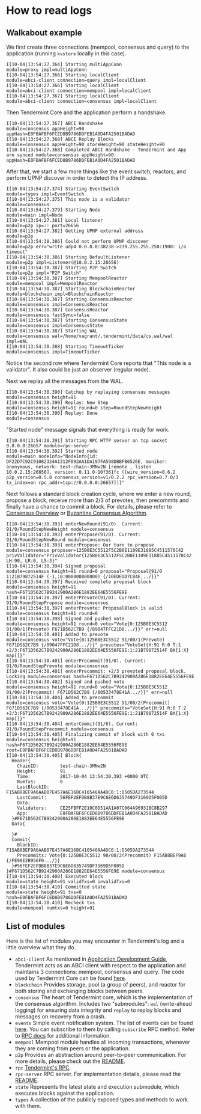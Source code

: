 # How to read logs

## Walkabout example

We first create three connections (mempool, consensus and query) to the
application (running `kvstore` locally in this case).

    I[10-04|13:54:27.364] Starting multiAppConn                        module=proxy impl=multiAppConn
    I[10-04|13:54:27.366] Starting localClient                         module=abci-client connection=query impl=localClient
    I[10-04|13:54:27.366] Starting localClient                         module=abci-client connection=mempool impl=localClient
    I[10-04|13:54:27.367] Starting localClient                         module=abci-client connection=consensus impl=localClient

Then Tendermint Core and the application perform a handshake.

    I[10-04|13:54:27.367] ABCI Handshake                               module=consensus appHeight=90 appHash=E0FBAFBF6FCED8B9786DDFEB1A0D4FA2501BADAD
    I[10-04|13:54:27.368] ABCI Replay Blocks                           module=consensus appHeight=90 storeHeight=90 stateHeight=90
    I[10-04|13:54:27.368] Completed ABCI Handshake - Tendermint and App are synced module=consensus appHeight=90 appHash=E0FBAFBF6FCED8B9786DDFEB1A0D4FA2501BADAD

After that, we start a few more things like the event switch, reactors,
and perform UPNP discover in order to detect the IP address.

    I[10-04|13:54:27.374] Starting EventSwitch                         module=types impl=EventSwitch
    I[10-04|13:54:27.375] This node is a validator                     module=consensus
    I[10-04|13:54:27.379] Starting Node                                module=main impl=Node
    I[10-04|13:54:27.381] Local listener                               module=p2p ip=:: port=26656
    I[10-04|13:54:27.382] Getting UPNP external address                module=p2p
    I[10-04|13:54:30.386] Could not perform UPNP discover              module=p2p err="write udp4 0.0.0.0:38238->239.255.255.250:1900: i/o timeout"
    I[10-04|13:54:30.386] Starting DefaultListener                     module=p2p impl=Listener(@10.0.2.15:26656)
    I[10-04|13:54:30.387] Starting P2P Switch                          module=p2p impl="P2P Switch"
    I[10-04|13:54:30.387] Starting MempoolReactor                      module=mempool impl=MempoolReactor
    I[10-04|13:54:30.387] Starting BlockchainReactor                   module=blockchain impl=BlockchainReactor
    I[10-04|13:54:30.387] Starting ConsensusReactor                    module=consensus impl=ConsensusReactor
    I[10-04|13:54:30.387] ConsensusReactor                             module=consensus fastSync=false
    I[10-04|13:54:30.387] Starting ConsensusState                      module=consensus impl=ConsensusState
    I[10-04|13:54:30.387] Starting WAL                                 module=consensus wal=/home/vagrant/.tendermint/data/cs.wal/wal impl=WAL
    I[10-04|13:54:30.388] Starting TimeoutTicker                       module=consensus impl=TimeoutTicker

Notice the second row where Tendermint Core reports that "This node is a
validator". It also could be just an observer (regular node).

Next we replay all the messages from the WAL.

    I[10-04|13:54:30.390] Catchup by replaying consensus messages      module=consensus height=91
    I[10-04|13:54:30.390] Replay: New Step                             module=consensus height=91 round=0 step=RoundStepNewHeight
    I[10-04|13:54:30.390] Replay: Done                                 module=consensus

"Started node" message signals that everything is ready for work.

    I[10-04|13:54:30.391] Starting RPC HTTP server on tcp socket 0.0.0.0:26657 module=rpc-server
    I[10-04|13:54:30.392] Started node                                 module=main nodeInfo="NodeInfo{id: DF22D7C92C91082324A1312F092AA1DA197FA598DBBFB6526E, moniker: anonymous, network: test-chain-3MNw2N [remote , listen 10.0.2.15:26656], version: 0.11.0-10f361fc ([wire_version=0.6.2 p2p_version=0.5.0 consensus_version=v1/0.2.2 rpc_version=0.7.0/3 tx_index=on rpc_addr=tcp://0.0.0.0:26657])}"

Next follows a standard block creation cycle, where we enter a new
round, propose a block, receive more than 2/3 of prevotes, then
precommits and finally have a chance to commit a block. For details,
please refer to [Consensus
Overview](introduction.html#consensus-overview) or [Byzantine Consensus
Algorithm](specification.html).

    I[10-04|13:54:30.393] enterNewRound(91/0). Current: 91/0/RoundStepNewHeight module=consensus
    I[10-04|13:54:30.393] enterPropose(91/0). Current: 91/0/RoundStepNewRound module=consensus
    I[10-04|13:54:30.393] enterPropose: Our turn to propose            module=consensus proposer=125B0E3C5512F5C2B0E1109E31885C4511570C42 privValidator="PrivValidator{125B0E3C5512F5C2B0E1109E31885C4511570C42 LH:90, LR:0, LS:3}"
    I[10-04|13:54:30.394] Signed proposal                              module=consensus height=91 round=0 proposal="Proposal{91/0 1:21B79872514F (-1,:0:000000000000) {/10EDEDD7C84E.../}}"
    I[10-04|13:54:30.397] Received complete proposal block             module=consensus height=91 hash=F671D562C7B9242900A286E1882EE64E5556FE9E
    I[10-04|13:54:30.397] enterPrevote(91/0). Current: 91/0/RoundStepPropose module=consensus
    I[10-04|13:54:30.397] enterPrevote: ProposalBlock is valid         module=consensus height=91 round=0
    I[10-04|13:54:30.398] Signed and pushed vote                       module=consensus height=91 round=0 vote="Vote{0:125B0E3C5512 91/00/1(Prevote) F671D562C7B9 {/89047FFC21D8.../}}" err=null
    I[10-04|13:54:30.401] Added to prevote                             module=consensus vote="Vote{0:125B0E3C5512 91/00/1(Prevote) F671D562C7B9 {/89047FFC21D8.../}}" prevotes="VoteSet{H:91 R:0 T:1 +2/3:F671D562C7B9242900A286E1882EE64E5556FE9E:1:21B79872514F BA{1:X} map[]}"
    I[10-04|13:54:30.401] enterPrecommit(91/0). Current: 91/0/RoundStepPrevote module=consensus
    I[10-04|13:54:30.401] enterPrecommit: +2/3 prevoted proposal block. Locking module=consensus hash=F671D562C7B9242900A286E1882EE64E5556FE9E
    I[10-04|13:54:30.402] Signed and pushed vote                       module=consensus height=91 round=0 vote="Vote{0:125B0E3C5512 91/00/2(Precommit) F671D562C7B9 {/80533478E41A.../}}" err=null
    I[10-04|13:54:30.404] Added to precommit                           module=consensus vote="Vote{0:125B0E3C5512 91/00/2(Precommit) F671D562C7B9 {/80533478E41A.../}}" precommits="VoteSet{H:91 R:0 T:2 +2/3:F671D562C7B9242900A286E1882EE64E5556FE9E:1:21B79872514F BA{1:X} map[]}"
    I[10-04|13:54:30.404] enterCommit(91/0). Current: 91/0/RoundStepPrecommit module=consensus
    I[10-04|13:54:30.405] Finalizing commit of block with 0 txs        module=consensus height=91 hash=F671D562C7B9242900A286E1882EE64E5556FE9E root=E0FBAFBF6FCED8B9786DDFEB1A0D4FA2501BADAD
    I[10-04|13:54:30.405] Block{
      Header{
        ChainID:        test-chain-3MNw2N
        Height:         91
        Time:           2017-10-04 13:54:30.393 +0000 UTC
        NumTxs:         0
        LastBlockID:    F15AB8BEF9A6AAB07E457A6E16BC410546AA4DC6:1:D505DA273544
        LastCommit:     56FEF2EFDB8B37E9C6E6D635749DF3169D5F005D
        Data:
        Validators:     CE25FBFF2E10C0D51AA1A07C064A96931BC8B297
        App:            E0FBAFBF6FCED8B9786DDFEB1A0D4FA2501BADAD
      }#F671D562C7B9242900A286E1882EE64E5556FE9E
      Data{

      }#
      Commit{
        BlockID:    F15AB8BEF9A6AAB07E457A6E16BC410546AA4DC6:1:D505DA273544
        Precommits: Vote{0:125B0E3C5512 90/00/2(Precommit) F15AB8BEF9A6 {/FE98E2B956F0.../}}
      }#56FEF2EFDB8B37E9C6E6D635749DF3169D5F005D
    }#F671D562C7B9242900A286E1882EE64E5556FE9E module=consensus
    I[10-04|13:54:30.408] Executed block                               module=state height=91 validTxs=0 invalidTxs=0
    I[10-04|13:54:30.410] Committed state                              module=state height=91 txs=0 hash=E0FBAFBF6FCED8B9786DDFEB1A0D4FA2501BADAD
    I[10-04|13:54:30.410] Recheck txs                                  module=mempool numtxs=0 height=91

## List of modules

Here is the list of modules you may encounter in Tendermint's log and a
little overview what they do.

-   `abci-client` As mentioned in [Application Development Guide](app-development.md#abci-design),    Tendermint acts as an ABCI
    client with respect to the application and maintains 3 connections:
    mempool, consensus and query. The code used by Tendermint Core can
    be found [here](https://github.com/tendermint/abci/tree/master/client).
-   `blockchain` Provides storage, pool (a group of peers), and reactor
    for both storing and exchanging blocks between peers.
-   `consensus` The heart of Tendermint core, which is the
    implementation of the consensus algorithm. Includes two
    "submodules": `wal` (write-ahead logging) for ensuring data
    integrity and `replay` to replay blocks and messages on recovery
    from a crash.
-   `events` Simple event notification system. The list of events can be
    found
    [here](https://github.com/tendermint/tendermint/blob/master/types/events.go).
    You can subscribe to them by calling `subscribe` RPC method. Refer
    to [RPC docs](specification/rpc.html) for additional information.
-   `mempool` Mempool module handles all incoming transactions, whenever
    they are coming from peers or the application.
-   `p2p` Provides an abstraction around peer-to-peer communication. For
    more details, please check out the
    [README](https://github.com/tendermint/tendermint/blob/master/p2p/README.md).
-   `rpc` [Tendermint's RPC](specification/rpc.html).
-   `rpc-server` RPC server. For implementation details, please read the
    [README](https://github.com/tendermint/tendermint/blob/master/rpc/lib/README.md).
-   `state` Represents the latest state and execution submodule, which
    executes blocks against the application.
-   `types` A collection of the publicly exposed types and methods to
    work with them.
